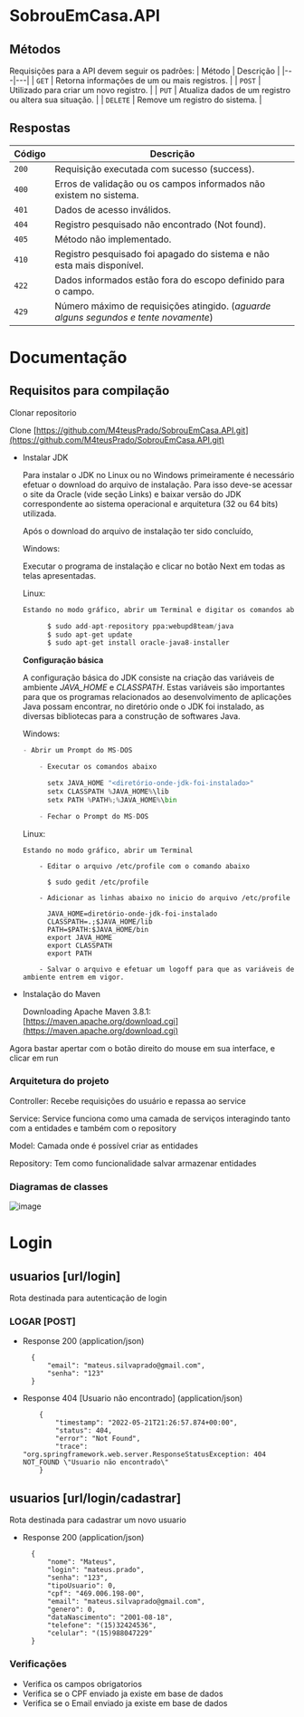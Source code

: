 # SobrouEmCasa.API

## Métodos
Requisições para a API devem seguir os padrões:
| Método | Descrição |
|---|---|
| `GET` | Retorna informações de um ou mais registros. |
| `POST` | Utilizado para criar um novo registro. |
| `PUT` | Atualiza dados de um registro ou altera sua situação. |
| `DELETE` | Remove um registro do sistema. |


## Respostas

| Código | Descrição |
|---|---|
| `200` | Requisição executada com sucesso (success).|
| `400` | Erros de validação ou os campos informados não existem no sistema.|
| `401` | Dados de acesso inválidos.|
| `404` | Registro pesquisado não encontrado (Not found).|
| `405` | Método não implementado.|
| `410` | Registro pesquisado foi apagado do sistema e não esta mais disponível.|
| `422` | Dados informados estão fora do escopo definido para o campo.|
| `429` | Número máximo de requisições atingido. (*aguarde alguns segundos e tente novamente*)|


# Documentação

## Requisitos para compilação

Clonar repositorio

Clone [https://github.com/M4teusPrado/SobrouEmCasa.API.git](https://github.com/M4teusPrado/SobrouEmCasa.API.git)

- Instalar JDK

    Para instalar o JDK no Linux ou no Windows primeiramente é necessário efetuar o download do arquivo de instalação. Para isso deve-se acessar o site da Oracle (vide seção Links) e baixar versão do JDK correspondente ao sistema operacional e arquitetura (32 ou 64 bits) utilizada.

    Após o download do arquivo de instalação ter sido concluído, 

    Windows: 

    Executar o programa de instalação e clicar no botão Next em todas as telas apresentadas. 

    Linux: 

    ```python
    Estando no modo gráfico, abrir um Terminal e digitar os comandos abaixo

          $ sudo add-apt-repository ppa:webupd8team/java
          $ sudo apt-get update
          $ sudo apt-get install oracle-java8-installer
    ```

    **Configuração básica**

    A configuração básica do JDK consiste na criação das variáveis de ambiente *JAVA_HOME* e *CLASSPATH*. Estas variáveis são importantes para que os programas relacionados ao desenvolvimento de aplicações Java possam encontrar, no diretório onde o JDK foi instalado, as diversas bibliotecas para a construção de softwares Java.

    Windows:

    ```python
    - Abrir um Prompt do MS-DOS

        - Executar os comandos abaixo

          setx JAVA_HOME "<diretório-onde-jdk-foi-instalado>"
          setx CLASSPATH %JAVA_HOME%\lib
          setx PATH %PATH%;%JAVA_HOME%\bin

        - Fechar o Prompt do MS-DOS

    ```

    Linux:

    ```
    Estando no modo gráfico, abrir um Terminal

        - Editar o arquivo /etc/profile com o comando abaixo

          $ sudo gedit /etc/profile

        - Adicionar as linhas abaixo no inicio do arquivo /etc/profile

          JAVA_HOME=diretório-onde-jdk-foi-instalado
          CLASSPATH=.;$JAVA_HOME/lib
          PATH=$PATH:$JAVA_HOME/bin
          export JAVA_HOME
          export CLASSPATH
          export PATH

        - Salvar o arquivo e efetuar um logoff para que as variáveis de ambiente entrem em vigor.
    ```

- Instalação do Maven

    Downloading Apache Maven 3.8.1: [https://maven.apache.org/download.cgi](https://maven.apache.org/download.cgi)

Agora bastar apertar com o botão direito do mouse em sua interface, e clicar em run 

### Arquitetura do projeto

Controller: Recebe requisições do usuário e repassa ao service

Service: Service funciona como uma camada de serviços interagindo tanto com a entidades e também com o repository 

Model: Camada onde é possível criar as entidades

Repository: Tem como funcionalidade salvar armazenar entidades

### Diagramas de classes

![image](https://user-images.githubusercontent.com/59894662/170164377-a852e777-e3a1-4fd5-a22c-a1fc1bdaa52e.png)



# Login

## usuarios [url/login]

Rota destinada para autenticação de login 

### LOGAR [POST]

+ Response 200 (application/json)

        {
            "email": "mateus.silvaprado@gmail.com",
            "senha": "123"
        }

+ Response 404 [Usuario não encontrado] (application/json)

          {
              "timestamp": "2022-05-21T21:26:57.874+00:00",
              "status": 404,
              "error": "Not Found",
              "trace": "org.springframework.web.server.ResponseStatusException: 404 NOT_FOUND \"Usuario não encontrado\"
          }
          
## usuarios [url/login/cadastrar]

Rota destinada para cadastrar um novo usuario


+ Response 200 (application/json)

        {
            "nome": "Mateus",
            "login": "mateus.prado",
            "senha": "123",
            "tipoUsuario": 0,
            "cpf": "469.006.198-00",
            "email": "mateus.silvaprado@gmail.com",
            "genero": 0,
            "dataNascimento": "2001-08-18",
            "telefone": "(15)32424536",
            "celular": "(15)988047229"
        }
          
 ### Verificações 
 -  Verifica os campos obrigatorios
 -  Verifica se o CPF enviado ja existe em base de dados
 -  Verifica se o Email enviado ja existe em base de dados
